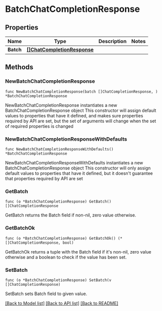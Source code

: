 # BatchChatCompletionResponse

## Properties

Name | Type | Description | Notes
------------ | ------------- | ------------- | -------------
**Batch** | [**[]ChatCompletionResponse**](ChatCompletionResponse.md) |  | 

## Methods

### NewBatchChatCompletionResponse

`func NewBatchChatCompletionResponse(batch []ChatCompletionResponse, ) *BatchChatCompletionResponse`

NewBatchChatCompletionResponse instantiates a new BatchChatCompletionResponse object
This constructor will assign default values to properties that have it defined,
and makes sure properties required by API are set, but the set of arguments
will change when the set of required properties is changed

### NewBatchChatCompletionResponseWithDefaults

`func NewBatchChatCompletionResponseWithDefaults() *BatchChatCompletionResponse`

NewBatchChatCompletionResponseWithDefaults instantiates a new BatchChatCompletionResponse object
This constructor will only assign default values to properties that have it defined,
but it doesn't guarantee that properties required by API are set

### GetBatch

`func (o *BatchChatCompletionResponse) GetBatch() []ChatCompletionResponse`

GetBatch returns the Batch field if non-nil, zero value otherwise.

### GetBatchOk

`func (o *BatchChatCompletionResponse) GetBatchOk() (*[]ChatCompletionResponse, bool)`

GetBatchOk returns a tuple with the Batch field if it's non-nil, zero value otherwise
and a boolean to check if the value has been set.

### SetBatch

`func (o *BatchChatCompletionResponse) SetBatch(v []ChatCompletionResponse)`

SetBatch sets Batch field to given value.



[[Back to Model list]](../README.md#documentation-for-models) [[Back to API list]](../README.md#documentation-for-api-endpoints) [[Back to README]](../README.md)


